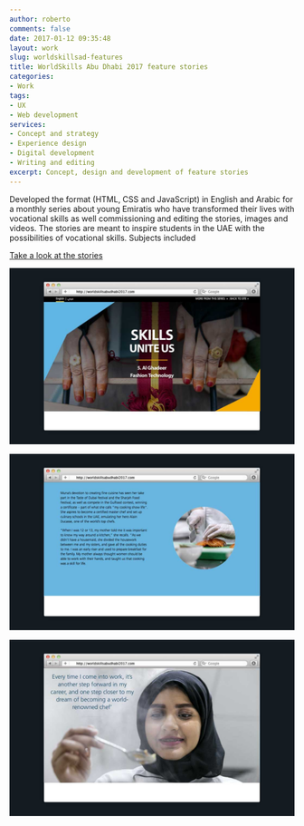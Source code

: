 ```yaml
---
author: roberto
comments: false
date: 2017-01-12 09:35:48
layout: work
slug: worldskillsad-features
title: WorldSkills Abu Dhabi 2017 feature stories
categories:
- Work
tags:
- UX
- Web development
services:
- Concept and strategy
- Experience design
- Digital development
- Writing and editing
excerpt: Concept, design and development of feature stories
---
```


Developed the format (HTML, CSS and JavaScript) in English and Arabic for a monthly series about young Emiratis who have transformed their lives with vocational skills as well commissioning and editing the stories, images and videos. The stories are meant to inspire students in the UAE with the possibilities of vocational skills. Subjects included

[Take a look at the stories](http://worldskillsabudhabi2017.com/skillsuniteus)

![Image showing the WorldSkills Abu Dhabi 2017 feature story on a desktop](/images/wsad-feature-1.jpg)

![Image showing the WorldSkills Abu Dhabi 2017 feature story on a desktop](/images/wsad-feature-2.jpg)

![Image showing the WorldSkills Abu Dhabi 2017 feature story on a desktop](/images/wsad-feature-3.jpg)
